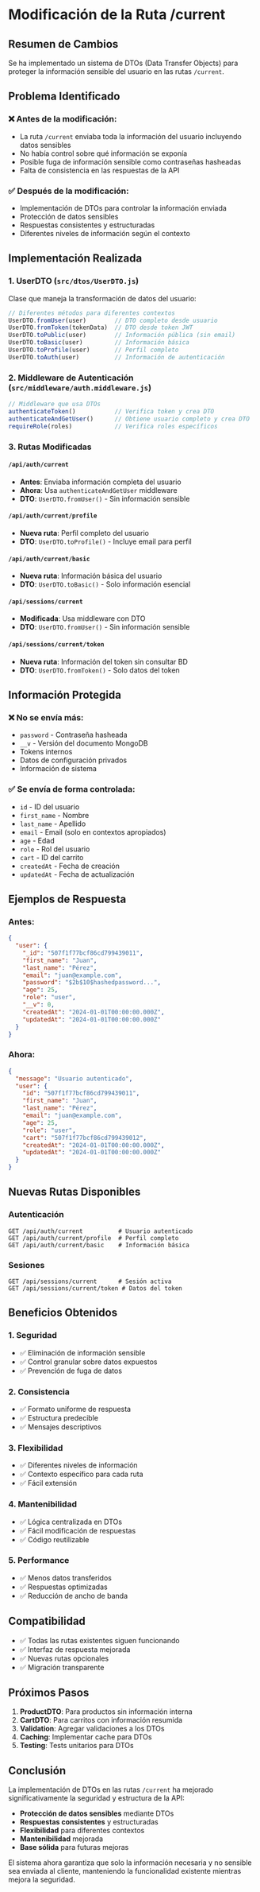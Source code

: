 # Modificación de la Ruta /current

## Resumen de Cambios

Se ha implementado un sistema de DTOs (Data Transfer Objects) para proteger la información sensible del usuario en las rutas `/current`.

## Problema Identificado

### ❌ Antes de la modificación:
- La ruta `/current` enviaba toda la información del usuario incluyendo datos sensibles
- No había control sobre qué información se exponía
- Posible fuga de información sensible como contraseñas hasheadas
- Falta de consistencia en las respuestas de la API

### ✅ Después de la modificación:
- Implementación de DTOs para controlar la información enviada
- Protección de datos sensibles
- Respuestas consistentes y estructuradas
- Diferentes niveles de información según el contexto

## Implementación Realizada

### 1. UserDTO (`src/dtos/UserDTO.js`)

Clase que maneja la transformación de datos del usuario:

```javascript
// Diferentes métodos para diferentes contextos
UserDTO.fromUser(user)        // DTO completo desde usuario
UserDTO.fromToken(tokenData)  // DTO desde token JWT
UserDTO.toPublic(user)        // Información pública (sin email)
UserDTO.toBasic(user)         // Información básica
UserDTO.toProfile(user)       // Perfil completo
UserDTO.toAuth(user)          // Información de autenticación
```

### 2. Middleware de Autenticación (`src/middleware/auth.middleware.js`)

```javascript
// Middleware que usa DTOs
authenticateToken()           // Verifica token y crea DTO
authenticateAndGetUser()      // Obtiene usuario completo y crea DTO
requireRole(roles)            // Verifica roles específicos
```

### 3. Rutas Modificadas

#### `/api/auth/current`
- **Antes**: Enviaba información completa del usuario
- **Ahora**: Usa `authenticateAndGetUser` middleware
- **DTO**: `UserDTO.fromUser()` - Sin información sensible

#### `/api/auth/current/profile`
- **Nueva ruta**: Perfil completo del usuario
- **DTO**: `UserDTO.toProfile()` - Incluye email para perfil

#### `/api/auth/current/basic`
- **Nueva ruta**: Información básica del usuario
- **DTO**: `UserDTO.toBasic()` - Solo información esencial

#### `/api/sessions/current`
- **Modificada**: Usa middleware con DTO
- **DTO**: `UserDTO.fromUser()` - Sin información sensible

#### `/api/sessions/current/token`
- **Nueva ruta**: Información del token sin consultar BD
- **DTO**: `UserDTO.fromToken()` - Solo datos del token

## Información Protegida

### ❌ No se envía más:
- `password` - Contraseña hasheada
- `__v` - Versión del documento MongoDB
- Tokens internos
- Datos de configuración privados
- Información de sistema

### ✅ Se envía de forma controlada:
- `id` - ID del usuario
- `first_name` - Nombre
- `last_name` - Apellido
- `email` - Email (solo en contextos apropiados)
- `age` - Edad
- `role` - Rol del usuario
- `cart` - ID del carrito
- `createdAt` - Fecha de creación
- `updatedAt` - Fecha de actualización

## Ejemplos de Respuesta

### Antes:
```json
{
  "user": {
    "_id": "507f1f77bcf86cd799439011",
    "first_name": "Juan",
    "last_name": "Pérez",
    "email": "juan@example.com",
    "password": "$2b$10$hashedpassword...",
    "age": 25,
    "role": "user",
    "__v": 0,
    "createdAt": "2024-01-01T00:00:00.000Z",
    "updatedAt": "2024-01-01T00:00:00.000Z"
  }
}
```

### Ahora:
```json
{
  "message": "Usuario autenticado",
  "user": {
    "id": "507f1f77bcf86cd799439011",
    "first_name": "Juan",
    "last_name": "Pérez",
    "email": "juan@example.com",
    "age": 25,
    "role": "user",
    "cart": "507f1f77bcf86cd799439012",
    "createdAt": "2024-01-01T00:00:00.000Z",
    "updatedAt": "2024-01-01T00:00:00.000Z"
  }
}
```

## Nuevas Rutas Disponibles

### Autenticación
```
GET /api/auth/current          # Usuario autenticado
GET /api/auth/current/profile  # Perfil completo
GET /api/auth/current/basic    # Información básica
```

### Sesiones
```
GET /api/sessions/current      # Sesión activa
GET /api/sessions/current/token # Datos del token
```

## Beneficios Obtenidos

### 1. Seguridad
- ✅ Eliminación de información sensible
- ✅ Control granular sobre datos expuestos
- ✅ Prevención de fuga de datos

### 2. Consistencia
- ✅ Formato uniforme de respuesta
- ✅ Estructura predecible
- ✅ Mensajes descriptivos

### 3. Flexibilidad
- ✅ Diferentes niveles de información
- ✅ Contexto específico para cada ruta
- ✅ Fácil extensión

### 4. Mantenibilidad
- ✅ Lógica centralizada en DTOs
- ✅ Fácil modificación de respuestas
- ✅ Código reutilizable

### 5. Performance
- ✅ Menos datos transferidos
- ✅ Respuestas optimizadas
- ✅ Reducción de ancho de banda

## Compatibilidad

- ✅ Todas las rutas existentes siguen funcionando
- ✅ Interfaz de respuesta mejorada
- ✅ Nuevas rutas opcionales
- ✅ Migración transparente

## Próximos Pasos

1. **ProductDTO**: Para productos sin información interna
2. **CartDTO**: Para carritos con información resumida
3. **Validation**: Agregar validaciones a los DTOs
4. **Caching**: Implementar cache para DTOs
5. **Testing**: Tests unitarios para DTOs

## Conclusión

La implementación de DTOs en las rutas `/current` ha mejorado significativamente la seguridad y estructura de la API:

- **Protección de datos sensibles** mediante DTOs
- **Respuestas consistentes** y estructuradas
- **Flexibilidad** para diferentes contextos
- **Mantenibilidad** mejorada
- **Base sólida** para futuras mejoras

El sistema ahora garantiza que solo la información necesaria y no sensible sea enviada al cliente, manteniendo la funcionalidad existente mientras mejora la seguridad. 